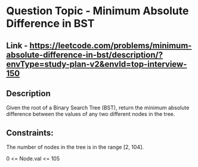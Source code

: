 # Question Topic - Minimum Absolute Difference in BST


## Link - https://leetcode.com/problems/minimum-absolute-difference-in-bst/description/?envType=study-plan-v2&envId=top-interview-150


## Description

Given the root of a Binary Search Tree (BST), return the minimum absolute difference between the values of any two different nodes in the tree.

## Constraints:

The number of nodes in the tree is in the range [2, 104].

0 <= Node.val <= 105
